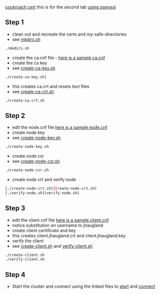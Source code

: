 [cockroach cert](https://www.cockroachlabs.com/docs/stable/cockroach-cert)
this is for the second tab [using openssl](https://www.cockroachlabs.com/docs/v23.2/create-security-certificates-openssl)

## Step 1
* clean out and recreate the certs and my-safe-directories
* see [mkdirs.sh](mkdirs.sh)
```bash
./mkdirs.sh
```
* create the ca.cnf file - [here is a sample ca.cnf](ca.cnf)
* create the ca key
* see [create-ca-key.sh](create-ca-key.sh)
```bash
./create-ca-key.sh]
```
* this creates ca.crt and resets text files
* see [create-ca-crt.sh](create-ca-crt.sh)
```bash
./create-ca-crt.sh
```
## Step 2
* edit the node.cnf file [here is a sample node.cnf](node.cnf)
* create node key
* see [create-node-key.sh](create-node-key.sh)
```bash
./create-node-key.sh
```
* create node csr
* see [create-node-csr.sh](create-node-csr.sh)
```bash
./create-node-csr.sh
```
* create node crt and verify node
```bash
[./create-node-crt.sh](create-node-crt.sh)
[./verify-node.sh](verify-node.sh)
```
## Step 3
* edit the client.cnf file [here is a sample client.cnf](client.cnf)
* notice substitution on username to jhaugland
* create client certificate and key
* this creates client.jhaugland.crt and client.jhaugland.key 
* verify the client
* see [create-client.sh](create-client.sh) and [verify-client.sh](verify-client.sh)
```bash
./create-client.sh
./verify-client.sh
```
## Step 4
* Start the cluster and connect using the linked files to [start](start-single.sh) and [connect](sql.sh)

